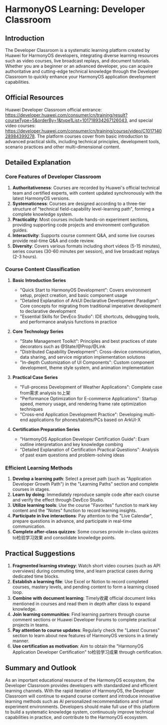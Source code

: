 # HarmonyOS Learning: Developer Classroom

## Introduction
The Developer Classroom is a systematic learning platform created by Huawei for HarmonyOS developers, integrating diverse learning resources such as video courses, live broadcast replays, and document tutorials. Whether you are a beginner or an advanced developer, you can acquire authoritative and cutting-edge technical knowledge through the Developer Classroom to quickly enhance your HarmonyOS application development capabilities.

## Official Resources
Huawei Developer Classroom official entrance: https://developer.huawei.com/consumer/cn/training/result?courseType=5&orderBy=1&type1List=101718934267126043, and special video courses: https://developer.huawei.com/consumer/cn/training/course/video/C101714028984399278. The platform courses cover from basic introduction to advanced practical skills, including technical principles, development tools, scenario practices and other multi-dimensional content.

## Detailed Explanation
### Core Features of Developer Classroom
1. **Authoritativeness**: Courses are recorded by Huawei's official technical team and certified experts, with content updated synchronously with the latest HarmonyOS versions.
2. **Systematicness**: Courses are designed according to a three-tier structure of "technical field-capability level-learning path", forming a complete knowledge system.
3. **Practicality**: Most courses include hands-on experiment sections, providing supporting code projects and environment configuration guides.
4. **Interactivity**: Supports course comment Q&A, and some live courses provide real-time Q&A and code review.
5. **Diversity**: Covers various formats including short videos (5-15 minutes), series courses (30-60 minutes per session), and live broadcast replays (2-3 hours).

### Course Content Classification
1. **Basic Introduction Series**
   - "Quick Start to HarmonyOS Development": Covers environment setup, project creation, and basic component usage
   - "Detailed Explanation of ArkUI Declarative Development Paradigm": Core concepts for migrating from traditional imperative development to declarative development
   - "Essential Skills for DevEco Studio": IDE shortcuts, debugging tools, and performance analysis functions in practice

2. **Core Technology Series**
   - "State Management Toolkit": Principles and best practices of state decorators such as @State/@Prop/@Link
   - "Distributed Capability Development": Cross-device communication, data sharing, and service migration implementation solutions
   - "In-depth Customization of UI Components": Custom component development, theme style system, and animation implementation

3. **Practical Case Series**
   - "Full-process Development of Weather Applications": Complete case from需求 analysis to上架
   - "Performance Optimization for E-commerce Applications": Startup speed, memory usage, and rendering frame rate optimization techniques
   - "Cross-end Application Development Practice": Developing multi-end applications for phones/tablets/PCs based on ArkUI-X

4. **Certification Preparation Series**
   - "HarmonyOS Application Developer Certification Guide": Exam outline interpretation and key knowledge combing
   - "Detailed Explanation of Certification Practical Questions": Analysis of past exam questions and problem-solving ideas

### Efficient Learning Methods
1. **Develop a learning path**: Select a preset path (such as "Application Developer Growth Path") in the "Learning Paths" section and complete courses in stages.
2. **Learn by doing**: Immediately reproduce sample code after each course and verify the effect through DevEco Studio.
3. **Utilize learning tools**: Use the course "Favorites" function to mark key content and the "Notes" function to record learning insights.
4. **Participate in live interactions**: Pay attention to the "Live Calendar", prepare questions in advance, and participate in real-time communication.
5. **Complete after-class quizzes**: Some courses provide in-class quizzes to检验学习效果 and consolidate knowledge points.

## Practical Suggestions
1. **Fragmented learning strategy**: Watch short video courses (such as API overviews) during commuting time, and learn practical cases during dedicated time blocks.
2. **Establish a learning file**: Use Excel or Notion to record completed courses, mastery levels, and pending content to form a learning closed loop.
3. **Combine with document learning**: Timely收藏 official document links mentioned in courses and read them in depth after class to expand knowledge.
4. **Join learning communities**: Find learning partners through course comment sections or Huawei Developer Forums to complete practical projects in teams.
5. **Pay attention to course updates**: Regularly check the "Latest Courses" section to learn about new features of HarmonyOS versions in a timely manner.
6. **Use certification as motivation**: Aim to obtain the "HarmonyOS Application Developer Certification" to检验学习成果 through certification.

## Summary and Outlook
As an important educational resource of the HarmonyOS ecosystem, the Developer Classroom provides developers with standardized and efficient learning channels. With the rapid iteration of HarmonyOS, the Developer Classroom will continue to expand course content and introduce innovative learning methods such as AI personalized recommendations and virtual experiment environments. Developers should make full use of this platform to build a systematic knowledge system, continuously improve technical capabilities in practice, and contribute to the HarmonyOS ecosystem.
